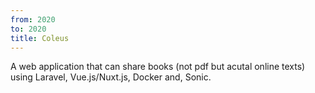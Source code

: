 ```yaml
---
from: 2020
to: 2020
title: Coleus
---
```


A web application that can share books (not pdf but acutal online texts) using Laravel, Vue.js/Nuxt.js, Docker and, Sonic.
